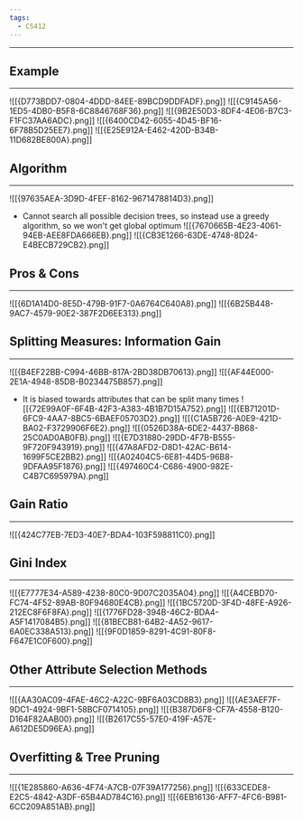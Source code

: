 ```yaml
---
tags:
  - CS412
---
```

---
## Example
---
![[{D773BDD7-0804-4DDD-84EE-89BCD9DDFADF}.png]]
![[{C9145A56-1ED5-4DB0-B5F8-6C8846768F36}.png]]
![[{9B2E50D3-8DF4-4E06-B7C3-F1FC37AA6ADC}.png]]
![[{6400CD42-6055-4D45-BF16-6F78B5D25EE7}.png]]
![[{E25E912A-E462-420D-B34B-11D682BE800A}.png]]


## Algorithm
---
![[{97635AEA-3D9D-4FEF-8162-9671478814D3}.png]]
- Cannot search all possible decision trees, so instead use a greedy algorithm, so we won't get global optimum 
![[{7670665B-4E23-4061-94EB-AEE8FDA666EB}.png]]
![[{CB3E1266-63DE-4748-8D24-E4BECB729CB2}.png]]

## Pros & Cons
---
![[{6D1A14D0-8E5D-479B-91F7-0A6764C640A8}.png]]
![[{6B25B448-9AC7-4579-90E2-387F2D6EE313}.png]]

## Splitting Measures: Information Gain
---
![[{B4EF22BB-C994-46BB-817A-2BD38DB70613}.png]]
![[{AF44E000-2E1A-4948-85DB-B0234475B857}.png]]
- It is biased towards attributes that can be split many times
![[{72E99A0F-6F4B-42F3-A383-4B1B7D15A752}.png]]
![[{EB71201D-6FC9-4AA7-8BC5-6BAEF05703D2}.png]]
![[{C1A5B726-A0E9-421D-BA02-F3729906F6E2}.png]]
![[{0526D38A-6DE2-4437-BB68-25C0AD0AB0FB}.png]]
![[{E7D31880-29DD-4F7B-B555-9F720F943919}.png]]
![[{47A8AFD2-D8D1-42AC-B614-1699F5CE2BB2}.png]]
![[{A02404C5-6E81-44D5-96B8-9DFAA95F1876}.png]]
![[{497460C4-C686-4900-982E-C4B7C695979A}.png]]

## Gain Ratio
---
![[{424C77EB-7ED3-40E7-BDA4-103F598811C0}.png]]
## Gini Index
---
![[{E7777E34-A589-4238-80C0-9D07C2035A04}.png]]
![[{A4CEBD70-FC74-4F52-89AB-80F94680E4CB}.png]]
![[{1BC5720D-3F4D-48FE-A926-212EC8F6F8FA}.png]]
![[{1776FD28-394B-46C2-BDA4-A5F1417084B5}.png]]
![[{81BECB81-64B2-4A52-9617-6A0EC338A513}.png]]
![[{9F0D1859-8291-4C91-80F8-F647E1C0F600}.png]]

## Other Attribute Selection Methods
---
![[{AA30AC09-4FAE-46C2-A22C-9BF6A03CD8B3}.png]]
![[{AE3AEF7F-9DC1-4924-9BF1-58BCF0714105}.png]]
![[{B387D6F8-CF7A-4558-B120-D164F82AAB00}.png]]
![[{B2617C55-57E0-419F-A57E-A612DE5D96EA}.png]]

## Overfitting & Tree Pruning
---
![[{1E285860-A636-4F74-A7CB-07F39A177256}.png]]
![[{633CEDE8-E2C5-4842-A3DF-65B4AD784C16}.png]]
![[{6EB16136-AFF7-4FC6-B981-6CC209A851AB}.png]]
